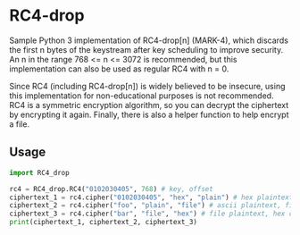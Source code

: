 # RC4-drop
Sample Python 3 implementation of RC4-drop[n] (MARK-4), which discards the first n bytes of the keystream after key scheduling to improve security. An n in the range 768 <= n <= 3072 is recommended, but this implementation can also be used as regular RC4 with n = 0.

Since RC4 (including RC4-drop[n]) is widely believed to be insecure, using this implementation for non-educational purposes is not recommended. RC4 is a symmetric encryption algorithm, so you can decrypt the ciphertext by encrypting it again. Finally, there is also a helper function to help encrypt a file.

## Usage
```py
import RC4_drop

rc4 = RC4_drop.RC4("0102030405", 768) # key, offset
ciphertext_1 = rc4.cipher("0102030405", "hex", "plain") # hex plaintext, ascii ciphertext
ciphertext_2 = rc4.cipher("foo", "plain", "file") # ascii plaintext, file ciphertext
ciphertext_3 = rc4.cipher("bar", "file", "hex") # file plaintext, hex ciphertext
print(ciphertext_1, ciphertext_2, ciphertext_3)
```
